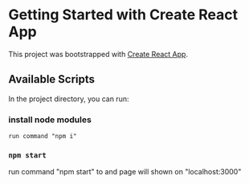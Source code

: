 # Getting Started with Create React App

This project was bootstrapped with [Create React App](https://github.com/facebook/create-react-app).

## Available Scripts

In the project directory, you can run:

### install node modules
    run command "npm i"

### `npm start`
  run command "npm start" to and page will
   shown on "localhost:3000"

